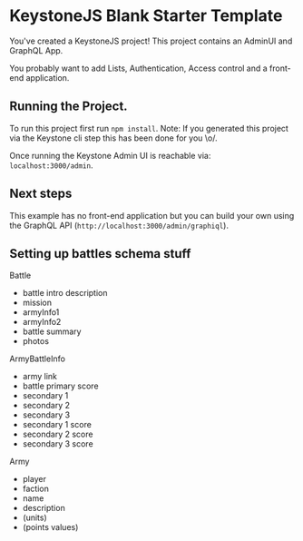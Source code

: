 # KeystoneJS Blank Starter Template

You've created a KeystoneJS project! This project contains an AdminUI and GraphQL App.

You probably want to add Lists, Authentication, Access control and a front-end application.

## Running the Project.

To run this project first run `npm install`. Note: If you generated this project via the Keystone cli step this has been done for you \\o/.

Once running the Keystone Admin UI is reachable via: `localhost:3000/admin`.

## Next steps

This example has no front-end application but you can build your own using the GraphQL API (`http://localhost:3000/admin/graphiql`).

## Setting up battles schema stuff

Battle

- battle intro description
- mission
- armyInfo1
- armyInfo2
- battle summary
- photos

ArmyBattleInfo

- army link
- battle primary score
- secondary 1
- secondary 2
- secondary 3
- secondary 1 score
- secondary 2 score
- secondary 3 score

Army

- player
- faction
- name
- description
- (units)
- (points values)
